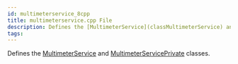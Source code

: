 ```yaml
---
id: multimeterservice_8cpp
title: multimeterservice.cpp File
description: Defines the [MultimeterService](classMultimeterService) and [MultimeterServicePrivate](classMultimeterServicePrivate) classes.
tags:
---
```

Defines the [MultimeterService](classMultimeterService) and [MultimeterServicePrivate](classMultimeterServicePrivate) classes.




